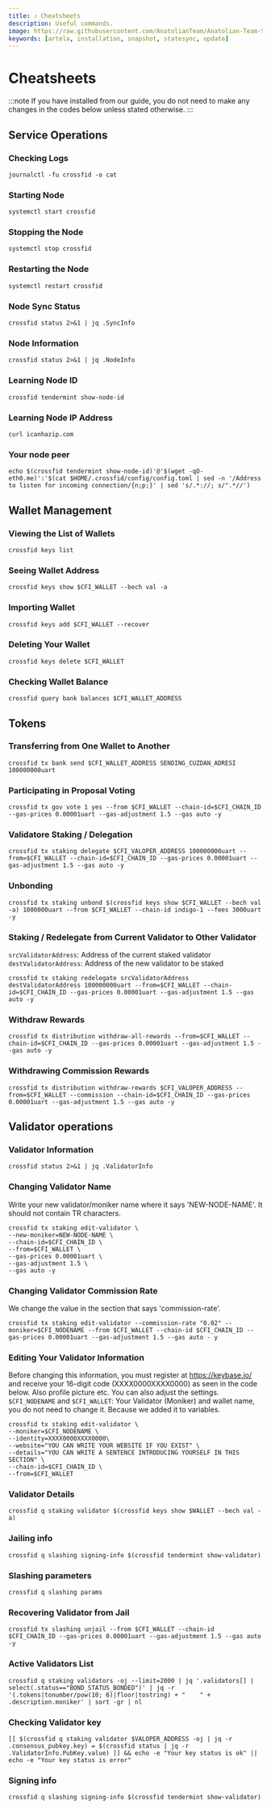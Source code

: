 ```yaml
---
title: ⤴️ Cheatsheets
description: Useful commands.
image: https://raw.githubusercontent.com/AnatolianTeam/Anatolian-Team-Services/main/docs/Testnet/Cosmos-Ecosystem/artela/img/Artela-Service-Cover.jpg
keywords: [artela, installation, snapshot, statesync, update]
---
```


# Cheatsheets 
:::note
If you have installed from our guide, you do not need to make any changes in the codes below unless stated otherwise.
:::

## Service Operations

### Checking Logs
```
journalctl -fu crossfid -o cat
```

### Starting Node
```
systemctl start crossfid
```

### Stopping the Node
```
systemctl stop crossfid
```

### Restarting the Node
```
systemctl restart crossfid
```

### Node Sync Status
```
crossfid status 2>&1 | jq .SyncInfo
```

### Node Information
```
crossfid status 2>&1 | jq .NodeInfo
```

### Learning Node ID
```
crossfid tendermint show-node-id
```

### Learning Node IP Address
```
curl icanhazip.com
```

### Your node peer
```
echo $(crossfid tendermint show-node-id)'@'$(wget -qO- eth0.me)':'$(cat $HOME/.crossfid/config/config.toml | sed -n '/Address to listen for incoming connection/{n;p;}' | sed 's/.*://; s/".*//')
```

## Wallet Management

### Viewing the List of Wallets
```
crossfid keys list
```

### Seeing Wallet Address
```
crossfid keys show $CFI_WALLET --bech val -a
```

### Importing Wallet
```
crossfid keys add $CFI_WALLET --recover
```

### Deleting Your Wallet
```
crossfid keys delete $CFI_WALLET
```

### Checking Wallet Balance
```
crossfid query bank balances $CFI_WALLET_ADDRESS
```

## Tokens

### Transferring from One Wallet to Another
```
crossfid tx bank send $CFI_WALLET_ADDRESS SENDING_CUZDAN_ADRESI 100000000uart
```

### Participating in Proposal Voting
```
crossfid tx gov vote 1 yes --from $CFI_WALLET --chain-id=$CFI_CHAIN_ID --gas-prices 0.00001uart --gas-adjustment 1.5 --gas auto -y
```

### Validatore Staking / Delegation
```
crossfid tx staking delegate $CFI_VALOPER_ADDRESS 100000000uart --from=$CFI_WALLET --chain-id=$CFI_CHAIN_ID --gas-prices 0.00001uart --gas-adjustment 1.5 --gas auto -y
```
### Unbonding
```
crossfid tx staking unbond $(crossfid keys show $CFI_WALLET --bech val -a) 1000000uart --from $CFI_WALLET --chain-id indigo-1 --fees 3000uart -y
```

### Staking / Redelegate from Current Validator to Other Validator
`srcValidatorAddress`: Address of the current staked validator
`destValidatorAddress`: Address of the new validator to be staked
```
crossfid tx staking redelegate srcValidatorAddress destValidatorAddress 100000000uart --from=$CFI_WALLET --chain-id=$CFI_CHAIN_ID --gas-prices 0.00001uart --gas-adjustment 1.5 --gas auto -y
```

### Withdraw Rewards
```
crossfid tx distribution withdraw-all-rewards --from=$CFI_WALLET --chain-id=$CFI_CHAIN_ID --gas-prices 0.00001uart --gas-adjustment 1.5 --gas auto -y
```

### Withdrawing Commission Rewards

```
crossfid tx distribution withdraw-rewards $CFI_VALOPER_ADDRESS --from=$CFI_WALLET --commission --chain-id=$CFI_CHAIN_ID --gas-prices 0.00001uart --gas-adjustment 1.5 --gas auto -y
```

## Validator operations

### Validator Information
```
crossfid status 2>&1 | jq .ValidatorInfo
```

### Changing Validator Name
Write your new validator/moniker name where it says 'NEW-NODE-NAME'. It should not contain TR characters.
```
crossfid tx staking edit-validator \
--new-moniker=NEW-NODE-NAME \
--chain-id=$CFI_CHAIN_ID \
--from=$CFI_WALLET \
--gas-prices 0.00001uart \
--gas-adjustment 1.5 \
--gas auto -y
```

### Changing Validator Commission Rate
We change the value in the section that says 'commission-rate'.
```
crossfid tx staking edit-validator --commission-rate "0.02" --moniker=$CFI_NODENAME --from $CFI_WALLET --chain-id $CFI_CHAIN_ID --gas-prices 0.00001uart --gas-adjustment 1.5 --gas auto - y
```

### Editing Your Validator Information
Before changing this information, you must register at https://keybase.io/ and receive your 16-digit code (XXXX0000XXXX0000) as seen in the code below. Also profile picture etc. You can also adjust the settings.
`$CFI_NODENAME` and `$CFI_WALLET`: Your Validator (Moniker) and wallet name, you do not need to change it. Because we added it to variables.
```
crossfid tx staking edit-validator \
--moniker=$CFI_NODENAME \
--identity=XXXX0000XXXX0000\
--website="YOU CAN WRITE YOUR WEBSITE IF YOU EXIST" \
--details="YOU CAN WRITE A SENTENCE INTRODUCING YOURSELF IN THIS SECTION" \
--chain-id=$CFI_CHAIN_ID \
--from=$CFI_WALLET
```

### Validator Details
```
crossfid q staking validator $(crossfid keys show $WALLET --bech val -a)
```

### Jailing info
```
crossfid q slashing signing-info $(crossfid tendermint show-validator)
```

### Slashing parameters
```
crossfid q slashing params
```

### Recovering Validator from Jail
```
crossfid tx slashing unjail --from $CFI_WALLET --chain-id $CFI_CHAIN_ID --gas-prices 0.00001uart --gas-adjustment 1.5 --gas auto -y
```

### Active Validators List
```
crossfid q staking validators -oj --limit=2000 | jq '.validators[] | select(.status=="BOND_STATUS_BONDED")' | jq -r '(.tokens|tonumber/pow(10; 6)|floor|tostring) + " 	 " + .description.moniker' | sort -gr | nl
```

### Checking Validator key
```
[[ $(crossfid q staking validator $VALOPER_ADDRESS -oj | jq -r .consensus_pubkey.key) = $(crossfid status | jq -r .ValidatorInfo.PubKey.value) ]] && echo -e "Your key status is ok" || echo -e "Your key status is error"
```

### Signing info
```
crossfid q slashing signing-info $(crossfid tendermint show-validator)
```

